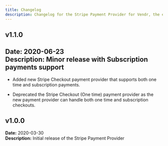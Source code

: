 ```yaml
---
title: Changelog
description: Changelog for the Stripe Payment Provider for Vendr, the eCommerce solution for Umbraco v8+
---
```


## v1.1.0   
**Date:** 2020-06-23  
**Description:** Minor release with Subscription payments support  
---  

<changelog>
<changelog-group category="Added">  

    
* Added new Stripe Checkout payment provider that supports both one time and subscription payments.


</changelog-group>
<changelog-group category="Changed">  

* Deprecated the Stripe Checkout (One time) payment provider as the new payment provider can handle both one time and subscription checkouts.

</changelog-group>
</changelog>

## v1.0.0  
**Date:** 2020-03-30  
**Description:** Initial release of the Stripe Payment Provider  
